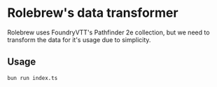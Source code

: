 # Rolebrew's data transformer

Rolebrew uses FoundryVTT's Pathfinder 2e collection, but we need to transform the data for it's usage due to simplicity.

## Usage

```bash
bun run index.ts
```